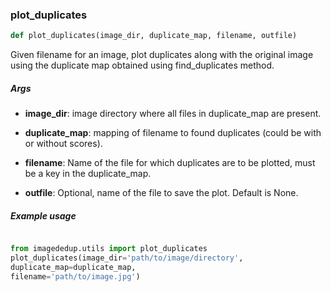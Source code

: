 ### plot\_duplicates
```python
def plot_duplicates(image_dir, duplicate_map, filename, outfile)
```
Given filename for an image, plot duplicates along with the original image using the duplicate map obtained using find_duplicates method.


##### Args
* **image_dir**: image directory where all files in duplicate_map are present.

* **duplicate_map**: mapping of filename to found duplicates (could be with or without scores).

* **filename**: Name of the file for which duplicates are to be plotted, must be a key in the duplicate_map.

* **outfile**: Optional, name of the file to save the plot. Default is None.

##### Example usage
```python

from imagededup.utils import plot_duplicates
plot_duplicates(image_dir='path/to/image/directory',
duplicate_map=duplicate_map,
filename='path/to/image.jpg')

```

